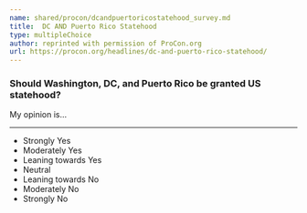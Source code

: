 ```yaml
---
name: shared/procon/dcandpuertoricostatehood_survey.md
title:  DC AND Puerto Rico Statehood 
type: multipleChoice
author: reprinted with permission of ProCon.org
url: https://procon.org/headlines/dc-and-puerto-rico-statehood/ 
---
```


###  Should Washington, DC, and Puerto Rico be granted US statehood?

My opinion is...

---

- Strongly Yes
- Moderately Yes
- Leaning towards Yes
- Neutral
- Leaning towards No
- Moderately No
- Strongly No

